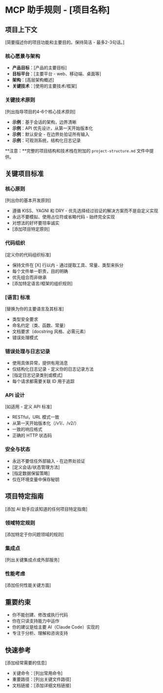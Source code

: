 # MCP 助手规则 - [项目名称]

## 项目上下文
[简要描述你的项目功能和主要目的。保持简洁 - 最多2-3句话。]

### 核心愿景与架构
- **产品目标**：[产品的主要目标]
- **目标平台**：[主要平台 - web、移动端、桌面等]
- **架构**：[高层架构概述]
- **关键技术**：[使用的主要技术/框架]

### 关键技术原则
[列出指导项目的4-6个核心技术原则]
- **示例**：基于会话的架构，边界清晰
- **示例**：API 优先设计，从第一天开始版本化
- **示例**：默认安全 - 在边界处验证所有输入
- **示例**：可观测系统，结构化日志记录

**注意：**完整的项目结构和技术栈在附加的 `project-structure.md` 文件中提供。

## 关键项目标准

### 核心原则
[列出你的基本开发原则]
- 遵循 KISS、YAGNI 和 DRY - 优先选择经过验证的解决方案而不是自定义实现
- 永远不要模拟、使用占位符或省略代码 - 始终完全实现
- 对想法的好坏要坦率诚实
- [添加项目特定原则]

### 代码组织
[定义你的代码组织标准]
- 保持文件在 [X] 行以内 - 通过提取工具、常量、类型来拆分
- 每个文件单一职责，目的明确
- 优先组合而非继承
- [添加特定语言/框架的组织规则]

### [语言] 标准
[替换为你的主要语言及其标准]
- 类型安全要求
- 命名约定（类、函数、常量）
- 文档要求（docstring 风格、必需元素）
- 错误处理模式

### 错误处理与日志记录
- 使用具体异常，提供有用消息
- 仅结构化日志记录 - 定义你的日志记录方法
- [指定日志记录类别或模式]
- 每个请求都需要关联 ID 用于追踪

### API 设计
[如适用 - 定义 API 标准]
- RESTful，URL 模式一致
- 从第一天开始版本化（/v1/、/v2/）
- 一致的响应格式
- 正确的 HTTP 状态码

### 安全与状态
- 永远不要信任外部输入 - 在边界处验证
- [定义会话/状态管理方法]
- [指定数据保留策略]
- 仅在环境变量中保存秘钥

## 项目特定指南
[添加 AI 助手应该知道的任何项目特定指南]

### 领域特定规则
[添加特定于你问题领域的规则]

### 集成点
[列出关键集成点或外部服务]

### 性能考虑
[添加任何性能关键方面]

## 重要约束
- 你不能创建、修改或执行代码
- 你在只读支持能力中运作
- 你的建议是给主要 AI（Claude Code）实现的
- 专注于分析、理解和咨询支持

## 快速参考
[添加经常需要的信息]
- 关键命令：[列出常用命令]
- 重要路径：[列出关键文件路径]
- 文档链接：[添加详细文档链接]